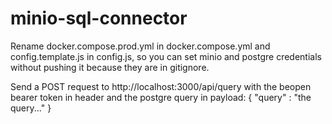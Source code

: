 # minio-sql-connector

Rename docker.compose.prod.yml in docker.compose.yml and config.template.js in config.js, so you can set minio and postgre credentials without pushing it because they are in gitignore.

Send a POST request to http://localhost:3000/api/query with the beopen bearer token in header and the postgre query in payload:
{
    "query" : "the query..."
} 